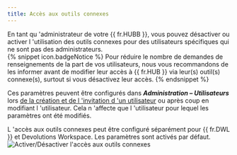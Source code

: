 ```yaml
---
title: Accès aux outils connexes
---
```

En tant qu 'administrateur de votre {{ fr.HUBB }}, vous pouvez désactiver ou activer l 'utilisation des outils connexes pour des utilisateurs spécifiques qui ne sont pas des administrateurs.  
{% snippet icon.badgeNotice %} 
Pour réduire le nombre de demandes de renseignements de la part de vos utilisateurs, nous vous recommandons de les informer avant de modifier leur accès à {{ fr.HUB }} via leur(s) outil(s) connexe(s), surtout si vous désactivez leur accès. 
{% endsnippet %}
 
Ces paramètres peuvent être configurés dans ***Administration – Utilisateurs*** lors [de la création et de l 'invitation d 'un utilisateur](/fr/hub/web-interface/hub-overview/administration/management/users/create-invite-users/) ou après coup en modifiant l 'utilisateur. Cela n 'affecte que l 'utilisateur pour lequel les paramètres ont été modifiés.  

L 'accès aux outils connexes peut être configuré séparément pour {{ fr.DWL }} et Devolutions Workspace. Les paramètres sont activés par défaut.  
![Activer/Désactiver l'accès aux outils connexes](https://webdevolutions.azureedge.net/docs/fr/hub/Hub2131.png) 